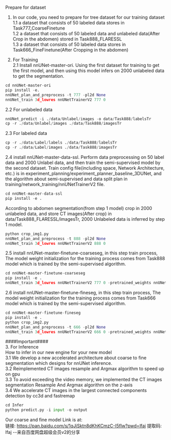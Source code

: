 Prepare for dataset  
1. In our code, you need to prepare for tree dataset for our training dataset  
1.1 a dataset that consists of 50 labeled data stores in Task777_CoarseFinetune  
1.2 a dataset that consists of 50 labeled data and unlabeled data(After Crop in the abdomen) stored in Task888_FLARESSL  
1.3 a dataset that consists of 50 labeled data stores in Task666_FineFinetune(After Cropping in the abdomen)  

2. For Training  
2.1 Install nnUNet-master-ori. Using the first dataset for training to get the first model, and then using this model infers on 2000 unlabeled data to get the segmentation.  

```python
cd nnUNet-master-ori
pip install -e.
nnUNet_plan_and_preprocess -t 777 -pl2d None
nnUNet_train 3d_lowres nnUNetTrainerV2 777 0
```

2.2 For unlabeled data  
```python
nnUNet_predict -i ./data/Unlabel/images -o data/Task888/labelsTr
cp -r ./data/Unlabel/images ./data/Task888/imagesTr
```
2.3 For labeled data  
```python
cp -r ./data/Label/labels ./data/Task888/labelsTr
cp -r ./data/Label/images ./data/Task888/imagesTr
```


2.4 install nnUNet-master-data-ssl. Perform data preprocessing on 50 label data and 2000 Unlabel data, and then train the semi-supervised model by the second dataset. Train config file(including space, Network Architecture, etc.) is in experiment_planning/experiment_planner_baseline_3DUNet, and the algorithm about semi-supervised and data split plan in training/network_training/nnUNetTrainerV2 file.   
```python
cd nnUNet-master-data-ssl
pip install -e .
```
According to abdomen segmentation(from step 1 model) crop in 2000 unlabeled data, and store CT images(After crop) in data/Task888_FLARESSL/imagesTr, 2000 Unlabeled data is inferred by step 1 model.  
```python
python crop_img1.py
nnUNet_plan_and_preprocess -t 888 -pl2d None
nnUNet_train 3d_lowres nnUNetTrainerV2 888 0
```

2.5 install nnUNet-master-finetune-coarseseg, in this step train process, The model weight initialization for the training process comes from Task888 model which is trained by the semi-supervised algorithm.  
```python
cd nnUNet-master-finetune-coarseseg
pip install -e .
nnUNet_train 3d_lowres nnUNetTrainerV2 777 0 -pretrained_weights nnUNet_trained_models/nnUNet/3d_fullres/Task888_FLARESSL/nnUNetTrainerV2__nnUNetPlansv2.1/fold_0/model_final_checkpoint.model
```
2.6 install nnUNet-master-finetune-fineseg, in this step train process, The model weight initialization for the training process comes from Task666 model which is trained by the semi-supervised algorithm.  
```python
cd nnUNet-master-finetune-fineseg
pip install -e .
python crop_img2.py
nnUNet_plan_and_preprocess -t 666 -pl2d None
nnUNet_train 3d_lowres nnUNetTrainerV2 666 0 -pretrained_weights nnUNet_trained_models/nnUNet/3d_fullres/Task777_CoarseFinetune/nnUNetTrainerV2__nnUNetPlansv2.1/fold_0/model_final_checkpoint.model
```
####Important####  
3. For Inference  
How to infer in our new engine for your new model  
3.1 We develop a new accelerated architecture about coarse to fine segmentation which designs for nnUNet inference.  
3.2 Reimplemented CT images resample and Argmax algorithm to speed up on gpu     
3.3 To avoid exceeding the video memory, we implemented the CT images segmentation Resample And Argmax algorithm on the z-axis  
3.4 We accelerate CT images in the largest connected components detection by cc3d and fastremap   
```python
cd Infer
python predict.py -i input -o output
```
Our coarse and fine model Link is at:  
链接: https://pan.baidu.com/s/1qJjSktn8dKhKCmzC-I5flw?pwd=lfaj 提取码: lfaj 
--来自百度网盘超级会员v2的分享
